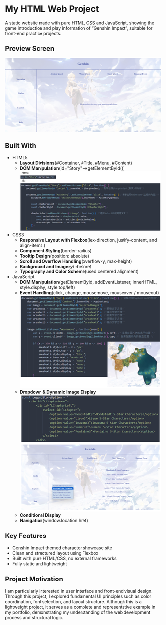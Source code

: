 # My HTML Web Project
A static website made with pure HTML, CSS and JavaScript, showing the game introduction and play information of “Genshin Impact”, suitable for front-end practice projects.
## Preview Screen
![Screenshot](images/home.png)
## Built With
- HTML5
  - **Layout Divisions**(#Container, #Title, #Menu, #Content)
  - **DOM Manipulation**(id="Story"-->getElementById())
    ![Screenshot](images/narrative_code.png)
- CSS3
  - **Responsive Layout with Flexbox**(lex-direction, justify-content, and align-items.)
  - **Component Styling**(border-radius)
  - **Tooltip Design**(position: absolute)
  - **Scroll and Overflow Handling**(overflow-y, max-height)
  - **Background and Imagery**(::before)
  - **Typography and Color Scheme**(used centered alignment)
- JavaScript
  - **DOM Manipulation**(getElementById, addEventListener, innerHTML, style.display, style.top/left)
  - **Event Handling**(click, change, mousemove, mouseover / mouseout)
    ![Screenshot](images/mousemove_code.png)
  - **Dropdown & Dynamic Image Display**
    ![Screenshot](images/storyquest_code.png)
  - **Conditional Display**
  - **Navigation**(window.location.href)
## Key Features
- Genshin Impact themed character showcase site
- Clean and structured layout using Flexbox
- Built with pure HTML/CSS, no external frameworks
- Fully static and lightweight
## Project Motivation
I am particularly interested in user interface and front-end visual design. Through this project, I explored fundamental UI principles such as color coordination, font selection, and layout structure.
Although this is a lightweight project, it serves as a complete and representative example in my portfolio, demonstrating my understanding of the web development process and structural logic.
